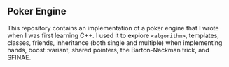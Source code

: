 ## Poker Engine

This repository contains an implementation of a poker engine that I wrote when I was first learning C++. I used it to explore `<algorithm>`, templates, classes, friends, inheritance (both single and multiple) when implementing hands, boost::variant, shared pointers, the Barton-Nackman trick, and SFINAE.
